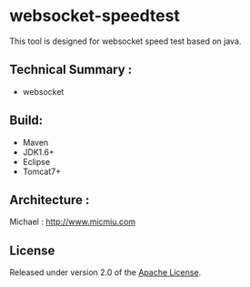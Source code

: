 websocket-speedtest
============

This tool is designed for websocket speed test based on java.


Technical Summary :
------------------

* websocket


Build:
------------------
* Maven
* JDK1.6+
* Eclipse
* Tomcat7+


Architecture :
------------
Michael : http://www.micmiu.com

## License
Released under version 2.0 of the [Apache License].

[Apache License]: http://www.apache.org/licenses/LICENSE-2.0